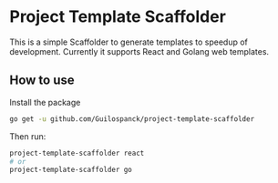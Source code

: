 # Project Template Scaffolder
This is a simple Scaffolder to generate templates to speedup of development. Currently it supports React and Golang web templates.

## How to use
Install the package
```bash
go get -u github.com/Guilospanck/project-template-scaffolder
```
Then run:
```bash
project-template-scaffolder react
# or
project-template-scaffolder go
```
